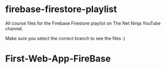 # firebase-firestore-playlist
All course files for the Firebase Firestore playlist on The Net Ninja YouTube channel. 

Make sure you select the correct branch to see the files :)
# First-Web-App-FireBase
